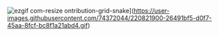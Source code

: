 ![ezgif com-resize](https://user-images.githubusercontent.com/74372044/220985926-9d7ff6b0-2a00-4c4a-ab63-8acd5e46c7d3.gif)
ontribution-grid-snake](https://user-images.githubusercontent.com/74372044/220821900-26491bf5-d0f7-45aa-8fcf-bc8f1a21abd4.gif)
